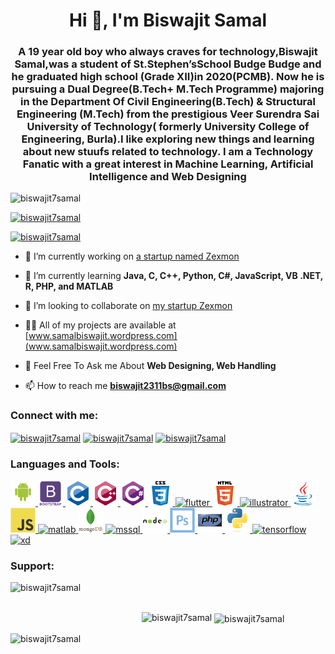 <h1 align="center">Hi 👋, I'm Biswajit Samal</h1>
<h3 align="center">A 19 year old boy who always craves for technology,Biswajit Samal,was a student of St.Stephen’sSchool Budge Budge and he graduated high school (Grade XII)in 2020(PCMB). Now he is pursuing a Dual Degree(B.Tech+ M.Tech Programme) majoring in the Department Of Civil Engineering(B.Tech) & Structural Engineering (M.Tech) from the prestigious Veer Surendra Sai University of Technology( formerly University College of Engineering, Burla).I like exploring new things and learning about new stuufs related to technology. I am a Technology Fanatic with a great interest in Machine Learning, Artificial Intelligence and Web Designing</h3>

<p align="left"> <img src="https://komarev.com/ghpvc/?username=biswajit7samal&label=Profile%20views&color=0e75b6&style=flat" alt="biswajit7samal" /> </p>

<p align="left"> <a href="https://github.com/ryo-ma/github-profile-trophy"><img src="https://github-profile-trophy.vercel.app/?username=biswajit7samal" alt="biswajit7samal" /></a> </p>

<p align="left"> <a href="https://twitter.com/biswajit7samal" target="blank"><img src="https://img.shields.io/twitter/follow/biswajit7samal?logo=twitter&style=for-the-badge" alt="biswajit7samal" /></a> </p>

- 🔭 I’m currently working on [a startup named Zexmon](www.zexmonalwaysinstyle.in.net)

- 🌱 I’m currently learning **Java, C, C++, Python, C#, JavaScript, VB .NET, R, PHP, and MATLAB**

- 👯 I’m looking to collaborate on [my startup Zexmon](www.zexmonalwaysinstyle.in.net)

- 👨‍💻 All of my projects are available at [www.samalbiswajit.wordpress.com](www.samalbiswajit.wordpress.com)

- 💬 Feel Free To Ask me About **Web Designing, Web Handling**

- 📫 How to reach me **biswajit2311bs@gmail.com**

<h3 align="left">Connect with me:</h3>
<p align="left">
<a href="https://twitter.com/biswajit7samal" target="blank"><img align="center" src="https://raw.githubusercontent.com/rahuldkjain/github-profile-readme-generator/neutral-icons/src/images/icons/Social/twitter.svg" alt="biswajit7samal" height="30" width="40" /></a>
<a href="https://instagram.com/biswajit7samal" target="blank"><img align="center" src="https://raw.githubusercontent.com/rahuldkjain/github-profile-readme-generator/neutral-icons/src/images/icons/Social/instagram.svg" alt="biswajit7samal" height="30" width="40" /></a>
<a href="https://www.codechef.com/users/biswajit7samal" target="blank"><img align="center" src="https://cdn.jsdelivr.net/npm/simple-icons@3.1.0/icons/codechef.svg" alt="biswajit7samal" height="30" width="40" /></a>
</p>

<h3 align="left">Languages and Tools:</h3>
<p align="left"> <a href="https://developer.android.com" target="_blank"> <img src="https://raw.githubusercontent.com/devicons/devicon/master/icons/android/android-original-wordmark.svg" alt="android" width="40" height="40"/> </a> <a href="https://getbootstrap.com" target="_blank"> <img src="https://raw.githubusercontent.com/devicons/devicon/master/icons/bootstrap/bootstrap-plain-wordmark.svg" alt="bootstrap" width="40" height="40"/> </a> <a href="https://www.cprogramming.com/" target="_blank"> <img src="https://raw.githubusercontent.com/devicons/devicon/master/icons/c/c-original.svg" alt="c" width="40" height="40"/> </a> <a href="https://www.w3schools.com/cpp/" target="_blank"> <img src="https://raw.githubusercontent.com/devicons/devicon/master/icons/cplusplus/cplusplus-original.svg" alt="cplusplus" width="40" height="40"/> </a> <a href="https://www.w3schools.com/cs/" target="_blank"> <img src="https://raw.githubusercontent.com/devicons/devicon/master/icons/csharp/csharp-original.svg" alt="csharp" width="40" height="40"/> </a> <a href="https://www.w3schools.com/css/" target="_blank"> <img src="https://raw.githubusercontent.com/devicons/devicon/master/icons/css3/css3-original-wordmark.svg" alt="css3" width="40" height="40"/> </a> <a href="https://flutter.dev" target="_blank"> <img src="https://www.vectorlogo.zone/logos/flutterio/flutterio-icon.svg" alt="flutter" width="40" height="40"/> </a> <a href="https://www.w3.org/html/" target="_blank"> <img src="https://raw.githubusercontent.com/devicons/devicon/master/icons/html5/html5-original-wordmark.svg" alt="html5" width="40" height="40"/> </a> <a href="https://www.adobe.com/in/products/illustrator.html" target="_blank"> <img src="https://www.vectorlogo.zone/logos/adobe_illustrator/adobe_illustrator-icon.svg" alt="illustrator" width="40" height="40"/> </a> <a href="https://www.java.com" target="_blank"> <img src="https://raw.githubusercontent.com/devicons/devicon/master/icons/java/java-original.svg" alt="java" width="40" height="40"/> </a> <a href="https://developer.mozilla.org/en-US/docs/Web/JavaScript" target="_blank"> <img src="https://raw.githubusercontent.com/devicons/devicon/master/icons/javascript/javascript-original.svg" alt="javascript" width="40" height="40"/> </a> <a href="https://www.mathworks.com/" target="_blank"> <img src="https://raw.githubusercontent.com/simple-icons/simple-icons/master/icons/mathworks.svg" alt="matlab" width="40" height="40"/> </a> <a href="https://www.mongodb.com/" target="_blank"> <img src="https://raw.githubusercontent.com/devicons/devicon/master/icons/mongodb/mongodb-original-wordmark.svg" alt="mongodb" width="40" height="40"/> </a> <a href="https://www.microsoft.com/en-us/sql-server" target="_blank"> <img src="https://cdn.worldvectorlogo.com/logos/microsoft-sql-server.svg" alt="mssql" width="40" height="40"/> </a> <a href="https://nodejs.org" target="_blank"> <img src="https://raw.githubusercontent.com/devicons/devicon/master/icons/nodejs/nodejs-original-wordmark.svg" alt="nodejs" width="40" height="40"/> </a> <a href="https://www.photoshop.com/en" target="_blank"> <img src="https://raw.githubusercontent.com/devicons/devicon/master/icons/photoshop/photoshop-line.svg" alt="photoshop" width="40" height="40"/> </a> <a href="https://www.php.net" target="_blank"> <img src="https://raw.githubusercontent.com/devicons/devicon/master/icons/php/php-original.svg" alt="php" width="40" height="40"/> </a> <a href="https://www.python.org" target="_blank"> <img src="https://raw.githubusercontent.com/devicons/devicon/master/icons/python/python-original.svg" alt="python" width="40" height="40"/> </a> <a href="https://www.tensorflow.org" target="_blank"> <img src="https://www.vectorlogo.zone/logos/tensorflow/tensorflow-icon.svg" alt="tensorflow" width="40" height="40"/> </a> <a href="https://www.adobe.com/products/xd.html" target="_blank"> <img src="https://cdn.worldvectorlogo.com/logos/adobe-xd.svg" alt="xd" width="40" height="40"/> </a> </p>

<h3 align="left">Support:</h3>
<p><a href="https://www.buymeacoffee.com/biswajit7samal"> <img align="left" src="https://cdn.buymeacoffee.com/buttons/v2/default-yellow.png" height="50" width="210" alt="biswajit7samal" /></a></p><br><br>

<p><img align="left" src="https://github-readme-stats.vercel.app/api/top-langs?username=biswajit7samal&show_icons=true&locale=en&layout=compact" alt="biswajit7samal" /></p>

<p>&nbsp;<img align="center" src="https://github-readme-stats.vercel.app/api?username=biswajit7samal&show_icons=true&locale=en" alt="biswajit7samal" /></p>

<p><img align="center" src="https://github-readme-streak-stats.herokuapp.com/?user=biswajit7samal&" alt="biswajit7samal" /></p>
